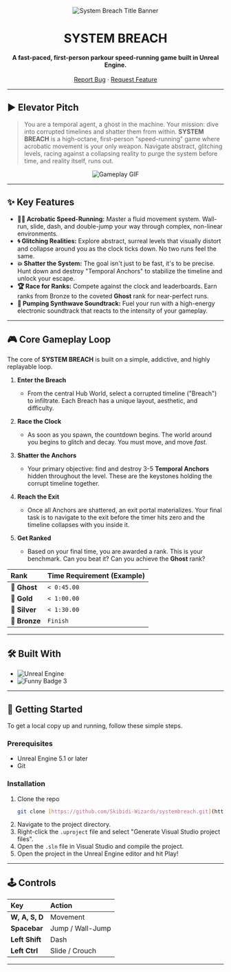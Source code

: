 <p align="center">
  <img src="https://via.placeholder.com/600x200.png/000000/FFFFFF?text=SYSTEM+BREACH" alt="System Breach Title Banner"/>
</p>

<h1 align="center">SYSTEM BREACH</h1>

<p align="center">
  <strong>A fast-paced, first-person parkour speed-running game built in Unreal Engine.</strong>
  <br />
  <br />
  <a href="https://github.com/Skibidi-Wizards/systembreach/issues">Report Bug</a>
  ·
  <a href="https://github.com/Skibidi-Wizards/systembreach/issues">Request Feature</a>
</p>

---

## ► Elevator Pitch

> You are a temporal agent, a ghost in the machine. Your mission: dive into corrupted timelines and shatter them from within. **SYSTEM BREACH** is a high-octane, first-person "speed-running" game where acrobatic movement is your only weapon. Navigate abstract, glitching levels, racing against a collapsing reality to purge the system before time, and reality itself, runs out.

<p align="center">
  <img src="https://via.placeholder.com/800x450.png/101010/FFFFFF?text=Gameplay+Screenshot+or+GIF+Here" alt="Gameplay GIF"/>
</p>

---

## ✨ Key Features

* **🏃‍♂️ Acrobatic Speed-Running:** Master a fluid movement system. Wall-run, slide, dash, and double-jump your way through complex, non-linear environments.
* **🌀 Glitching Realities:** Explore abstract, surreal levels that visually distort and collapse around you as the clock ticks down. No two runs feel the same.
* **💥 Shatter the System:** The goal isn't just to be fast, it's to be precise. Hunt down and destroy "Temporal Anchors" to stabilize the timeline and unlock your escape.
* **🏆 Race for Ranks:** Compete against the clock and leaderboards. Earn ranks from Bronze to the coveted **Ghost** rank for near-perfect runs.
* **🎵 Pumping Synthwave Soundtrack:** Fuel your run with a high-energy electronic soundtrack that reacts to the intensity of your gameplay.

---

## 🎮 Core Gameplay Loop

The core of **SYSTEM BREACH** is built on a simple, addictive, and highly replayable loop.

1.  **Enter the Breach**
    * From the central Hub World, select a corrupted timeline ("Breach") to infiltrate. Each Breach has a unique layout, aesthetic, and difficulty.

2.  **Race the Clock**
    * As soon as you spawn, the countdown begins. The world around you begins to glitch and decay. You must move, and move *fast*.

3.  **Shatter the Anchors**
    * Your primary objective: find and destroy 3-5 **Temporal Anchors** hidden throughout the level. These are the keystones holding the corrupt timeline together.

4.  **Reach the Exit**
    * Once all Anchors are shattered, an exit portal materializes. Your final task is to navigate to the exit before the timer hits zero and the timeline collapses with you inside it.

5.  **Get Ranked**
    * Based on your final time, you are awarded a rank. This is your benchmark. Can you beat it? Can you achieve the **Ghost** rank?

| Rank  | Time Requirement (Example) |
| :---- | :------------------------- |
| 👻 **Ghost** | `< 0:45.00`                |
| 🥇 **Gold** | `< 1:00.00`                |
| 🥈 **Silver** | `< 1:30.00`                |
| 🥉 **Bronze** | `Finish`                   |

---

## 🛠️ Built With

* ![Unreal Engine](https://img.shields.io/badge/Unreal%20Engine-5.6.1-313131?style=for-the-badge&logo=unrealengine)
* ![Funny Badge 3](https://img.shields.io/badge/Bugs-Are%20Just%20Unexpected%20Features-brightgreen?style=for-the-badge&logo=unrealengine)

---

## 🚀 Getting Started

To get a local copy up and running, follow these simple steps.

### Prerequisites

* Unreal Engine 5.1 or later
* Git

### Installation

1.  Clone the repo
    ```sh
    git clone [https://github.com/Skibidi-Wizards/systembreach.git](https://github.com/Skibidi-Wizards/systembreach.git)
    ```
2.  Navigate to the project directory.
3.  Right-click the `.uproject` file and select "Generate Visual Studio project files".
4.  Open the `.sln` file in Visual Studio and compile the project.
5.  Open the project in the Unreal Engine editor and hit Play!

---

## 🕹️ Controls

| Key           | Action          |
| :------------ | :-------------- |
| **W, A, S, D**| Movement        |
| **Spacebar** | Jump / Wall-Jump|
| **Left Shift**| Dash            |
| **Left Ctrl** | Slide / Crouch  |

---
